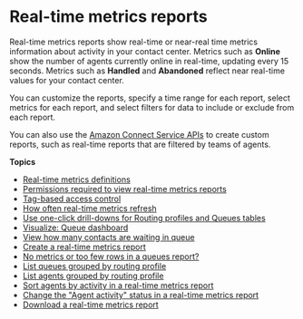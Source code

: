 # Real\-time metrics reports<a name="real-time-metrics-reports"></a>

Real\-time metrics reports show real\-time or near\-real time metrics information about activity in your contact center\. Metrics such as **Online** show the number of agents currently online in real\-time, updating every 15 seconds\. Metrics such as **Handled** and **Abandoned** reflect near real\-time values for your contact center\.

You can customize the reports, specify a time range for each report, select metrics for each report, and select filters for data to include or exclude from each report\.

You can also use the [Amazon Connect Service APIs](https://docs.aws.amazon.com/connect/latest/APIReference/welcome.html) to create custom reports, such as real\-time reports that are filtered by teams of agents\.

**Topics**
+ [Real\-time metrics definitions](real-time-metrics-definitions.md)
+ [Permissions required to view real\-time metrics reports](rtm-permissions.md)
+ [Tag\-based access control](rtm-tag-based-access-control.md)
+ [How often real\-time metrics refresh](rtm-refresh.md)
+ [Use one\-click drill\-downs for Routing profiles and Queues tables](one-click-drill-downs.md)
+ [Visualize: Queue dashboard](visualize-queue-dashboard.md)
+ [View how many contacts are waiting in queue](view-contacts-in-queue.md)
+ [Create a real\-time metrics report](create-real-time-report.md)
+ [No metrics or too few rows in a queues report?](troubleshoot-rtm.md)
+ [List queues grouped by routing profile](queues-by-routing-profile.md)
+ [List agents grouped by routing profile](agents-grouped-by-routing-profile.md)
+ [Sort agents by activity in a real\-time metrics report](rtm-sort-by-agent-activity.md)
+ [Change the "Agent activity" status in a real\-time metrics report](rtm-change-agent-activity-state.md)
+ [Download a real\-time metrics report](download-real-time-metrics-report.md)